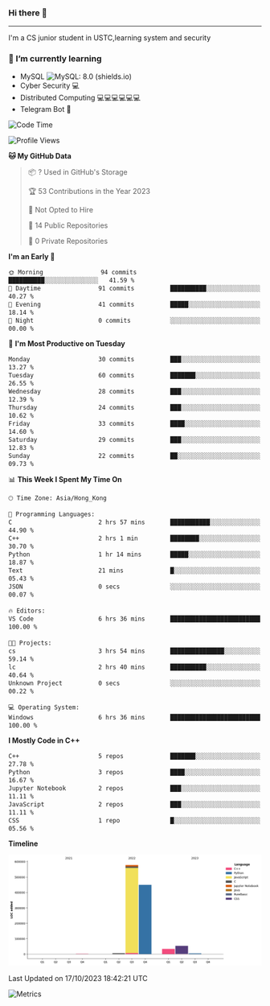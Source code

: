 ### Hi there 👋

<!--
**aozaki-touko/aozaki-touko** is a ✨ _special_ ✨ repository because its `README.md` (this file) appears on your GitHub profile.

Here are some ideas to get you started:

-  ...
- 🌱 I’m currently learning ...
- 👯 I’m looking to collaborate on ...
- 🤔 I’m looking for help with ...
- 💬 Ask me about ...
- 📫 How to reach me: ...
- 😄 Pronouns: ...
- ⚡ Fun fact: ...
-->

---

I'm a CS junior student in USTC,learning system and security



### 🌱 I’m currently learning

- MySQL ![MySQL: 8.0 (shields.io)](https://img.shields.io/badge/MySQL-8.0-blue)
- Cyber Security :computer:
- Distributed Computing :computer::computer::computer::computer::computer::computer:
- Telegram Bot :robot:



<!--START_SECTION:waka-->
![Code Time](http://img.shields.io/badge/Code%20Time-166%20hrs%2036%20mins-blue)

![Profile Views](http://img.shields.io/badge/Profile%20Views-25-blue)

**🐱 My GitHub Data** 

> 📦 ? Used in GitHub's Storage 
 > 
> 🏆 53 Contributions in the Year 2023
 > 
> 🚫 Not Opted to Hire
 > 
> 📜 14 Public Repositories 
 > 
> 🔑 0 Private Repositories 
 > 
**I'm an Early 🐤** 

```text
🌞 Morning                94 commits          ██████████░░░░░░░░░░░░░░░   41.59 % 
🌆 Daytime                91 commits          ██████████░░░░░░░░░░░░░░░   40.27 % 
🌃 Evening                41 commits          █████░░░░░░░░░░░░░░░░░░░░   18.14 % 
🌙 Night                  0 commits           ░░░░░░░░░░░░░░░░░░░░░░░░░   00.00 % 
```
📅 **I'm Most Productive on Tuesday** 

```text
Monday                   30 commits          ███░░░░░░░░░░░░░░░░░░░░░░   13.27 % 
Tuesday                  60 commits          ███████░░░░░░░░░░░░░░░░░░   26.55 % 
Wednesday                28 commits          ███░░░░░░░░░░░░░░░░░░░░░░   12.39 % 
Thursday                 24 commits          ███░░░░░░░░░░░░░░░░░░░░░░   10.62 % 
Friday                   33 commits          ████░░░░░░░░░░░░░░░░░░░░░   14.60 % 
Saturday                 29 commits          ███░░░░░░░░░░░░░░░░░░░░░░   12.83 % 
Sunday                   22 commits          ██░░░░░░░░░░░░░░░░░░░░░░░   09.73 % 
```


📊 **This Week I Spent My Time On** 

```text
🕑︎ Time Zone: Asia/Hong_Kong

💬 Programming Languages: 
C                        2 hrs 57 mins       ███████████░░░░░░░░░░░░░░   44.90 % 
C++                      2 hrs 1 min         ████████░░░░░░░░░░░░░░░░░   30.70 % 
Python                   1 hr 14 mins        █████░░░░░░░░░░░░░░░░░░░░   18.87 % 
Text                     21 mins             █░░░░░░░░░░░░░░░░░░░░░░░░   05.43 % 
JSON                     0 secs              ░░░░░░░░░░░░░░░░░░░░░░░░░   00.07 % 

🔥 Editors: 
VS Code                  6 hrs 36 mins       █████████████████████████   100.00 % 

🐱‍💻 Projects: 
cs                       3 hrs 54 mins       ███████████████░░░░░░░░░░   59.14 % 
lc                       2 hrs 40 mins       ██████████░░░░░░░░░░░░░░░   40.64 % 
Unknown Project          0 secs              ░░░░░░░░░░░░░░░░░░░░░░░░░   00.22 % 

💻 Operating System: 
Windows                  6 hrs 36 mins       █████████████████████████   100.00 % 
```

**I Mostly Code in C++** 

```text
C++                      5 repos             ███████░░░░░░░░░░░░░░░░░░   27.78 % 
Python                   3 repos             ████░░░░░░░░░░░░░░░░░░░░░   16.67 % 
Jupyter Notebook         2 repos             ███░░░░░░░░░░░░░░░░░░░░░░   11.11 % 
JavaScript               2 repos             ███░░░░░░░░░░░░░░░░░░░░░░   11.11 % 
CSS                      1 repo              █░░░░░░░░░░░░░░░░░░░░░░░░   05.56 % 
```



**Timeline**

![Lines of Code chart](https://raw.githubusercontent.com/aozaki-touko/aozaki-touko/main/assets/bar_graph.png)


 Last Updated on 17/10/2023 18:42:21 UTC
<!--END_SECTION:waka-->
![Metrics](https://metrics.lecoq.io/aozaki-touko?template=classic&base.header=0&habits=1&languages=1&fortune=1&base=header%2C%20activity%2C%20community%2C%20repositories%2C%20metadata&base.indepth=false&base.hireable=false&base.skip=false&languages=false&languages.limit=8&languages.threshold=0%25&languages.other=false&languages.colors=github&languages.sections=most-used&languages.indepth=false&languages.analysis.timeout=15&languages.analysis.timeout.repositories=7.5&languages.categories=markup%2C%20programming&languages.recent.categories=markup%2C%20programming&languages.recent.load=300&languages.recent.days=14&habits=false&habits.from=200&habits.days=14&habits.facts=true&habits.charts=false&habits.charts.type=classic&habits.trim=false&habits.languages.limit=8&habits.languages.threshold=0%25&fortune=false&config.timezone=Asia%2FHong_Kong)
